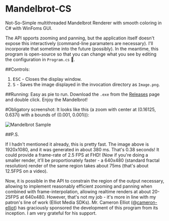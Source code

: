 # Mandelbrot-CS
Not-So-Simple multithreaded Mandelbrot Renderer with smooth coloring in C# with WinFoms GUI.

The API spports zooming and panning, but the application itself doesn't expose this interactively (command-line paramaters are necessary). I'll incorporate that sometime into the future (possibly). In the meantime, this program is open-source so that you can change what you see by editing the configuration in `Program.cs` 🤣.

##Controls:
1. <kbd>ESC</kbd> - Closes the display window.
2. <kbd>S</kbd> - Saves the image displayed in the invocation directory as `Image.png`.

##Running:
Easy as pie to run. Download the `.exe` from the [Releases](https://github.com/tamchow/Mandelbrot-CS/releases) page and double click. Enjoy the Mandelbrot!

#Obligatory screenshot:
It looks like this (a zoom with center at (0.16125, 0.637i) with a bounds of (0.001, 0.001i)):

![Mandelbrot Sample](https://github.com/tamchow/Mandelbrot-CS/blob/master/Output.png)

##P.S.

If I hadn't mentioned it already, this is pretty fast. The image above is 1920x1080, and it was generated in about 380 ms. That's 0.38 seconds! It could provide a frame-rate of 2.5 FPS at FHD! (Now if you're doing a smaller render, it'll be proportionately faster - a 640x480 (standard fractal resolution) render of the same region takes about 75ms (that's about 12.5FPS on a video).

Now, it is possible in the API to constrain the region of the output necessary, allowing to implement reasonably efficient zooming and panning when combined with frame-interpolation, allowing realtime renders at about 20-25FPS at 640x480. However, that's not my job - it's more in line with my patron's line of work (Elliot Media SDKs). Mr. Cameron Elliot (@[cameron-elliot](https://github.com/cameron-elliott)) has graciously sponsored the development of this program from its inception. I am very grateful for his support.
